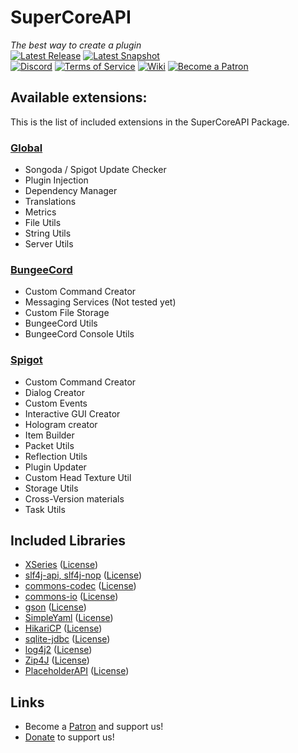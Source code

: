 # SuperCoreAPI
_The best way to create a plugin_<br>
[![Latest Release](https://img.shields.io/nexus/r/xyz.theprogramsrc/supercoreapi?color=%2300ff00&label=Latest%20Release&nexusVersion=3&server=https%3A%2F%2Frepo.theprogramsrc.xyz)](https://repo.theprogramsrc.xyz/#browse/browse:maven-releases)
[![Latest Snapshot](https://img.shields.io/badge/dynamic/xml?url=https://repo.theprogramsrc.xyz/repository/maven-snapshots/xyz/theprogramsrc/supercoreapi/maven-metadata.xml&label=Latest%20Snapshot&color=orange&query=.//versioning/latest&prefix=v)](https://repo.theprogramsrc.xyz/#browse/browse:maven-snapshots)
<br>
[![Discord](https://i.imgur.com/J1XhmMd.png)](https://go.theprogramsrc.xyz/discord)
[![Terms of Service](https://i.imgur.com/4tFAGtE.png)](https://go.theprogramsrc.xyz/tos)
[![Wiki](https://i.imgur.com/x0ZMnSx.png)](https://github.com/TheProgramSrc/SuperCoreAPI/wiki) 
[![Become a Patron](https://i.imgur.com/h9Y1X2X.png)](https://go.theprogramsrc.xyz/patreon)


## Available extensions:
This is the list of included extensions in the SuperCoreAPI Package.
### [Global](https://github.com/TheProgramSrc/SuperCoreAPI/tree/master/src/main/java/xyz/theprogramsrc/supercoreapi/global)
* Songoda / Spigot Update Checker
* Plugin Injection
* Dependency Manager
* Translations
* Metrics
* File Utils
* String Utils
* Server Utils

### [BungeeCord](https://github.com/TheProgramSrc/SuperCoreAPI/tree/master/src/main/java/xyz/theprogramsrc/supercoreapi/bungee)
* Custom Command Creator
* Messaging Services (Not tested yet)
* Custom File Storage
* BungeeCord Utils
* BungeeCord Console Utils

### [Spigot](https://github.com/TheProgramSrc/SuperCoreAPI/tree/master/src/main/java/xyz/theprogramsrc/supercoreapi/spigot)
* Custom Command Creator
* Dialog Creator
* Custom Events
* Interactive GUI Creator
* Hologram creator
* Item Builder
* Packet Utils
* Reflection Utils
* Plugin Updater
* Custom Head Texture Util
* Storage Utils
* Cross-Version materials
* Task Utils

## Included Libraries
* [XSeries](https://github.com/CryptoMorin/XSeries) ([License](https://github.com/CryptoMorin/XSeries/blob/master/LICENSE.txt))
* [slf4j-api, slf4j-nop](https://github.com/qos-ch/slf4j) ([License](http://www.slf4j.org/license.html))
* [commons-codec](https://github.com/apache/commons-codec) ([License](https://www.apache.org/licenses/LICENSE-2.0))
* [commons-io](https://github.com/apache/commons-io) ([License](https://www.apache.org/licenses/LICENSE-2.0))
* [gson](https://github.com/google/gson) ([License](https://github.com/google/gson/blob/master/LICENSE))
* [SimpleYaml](https://github.com/Carleslc/Simple-YAML) ([License](https://github.com/Carleslc/Simple-YAML/blob/master/LICENSE))
* [HikariCP](https://github.com/brettwooldridge/HikariCP/) ([License](https://github.com/brettwooldridge/HikariCP/blob/dev/LICENSE))
* [sqlite-jdbc](https://github.com/xerial/sqlite-jdbc/) ([License](https://github.com/xerial/sqlite-jdbc/blob/master/LICENSE))
* [log4j2](https://github.com/apache/logging-log4j2) ([License](https://github.com/apache/logging-log4j2/blob/master/LICENSE.txt))
* [Zip4J](https://github.com/srikanth-lingala/zip4j) ([License](https://github.com/srikanth-lingala/zip4j/blob/master/LICENSE))
* [PlaceholderAPI](https://github.com/PlaceholderAPI/PlaceholderAPI) ([License](https://github.com/PlaceholderAPI/PlaceholderAPI/blob/master/LICENSE))


## Links
* Become a [Patron](https://go.theprogramsrc.xyz/patreon) and support us!
* [Donate](https://go.theprogramsrc.xyz/donate) to support us!
